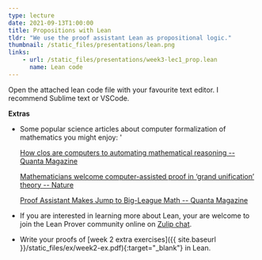 ```yaml
---
type: lecture
date: 2021-09-13T1:00:00
title: Propositions with Lean
tldr: "We use the proof assistant Lean as propositional logic."
thumbnail: /static_files/presentations/lean.png 
links: 
    - url: /static_files/presentations/week3-lec1_prop.lean
      name: Lean code
---
```

Open the attached lean code file with your favourite text editor. I recommend Sublime text or VSCode. 

**Extras** 
- Some popular science articles about computer formalization of mathematics you might enjoy: '

	[How clos are computers to automating mathematical reasoning -- Quanta Magazine](https://www.quantamagazine.org/how-close-are-computers-to-automating-mathematical-reasoning-20200827/)


	[Mathematicians welcome computer-assisted proof in ‘grand unification’ theory -- Nature](https://www.nature.com/articles/d41586-021-01627-2)

	[Proof Assistant Makes Jump to Big-League Math -- Quanta Magazine](https://www.quantamagazine.org/lean-computer-program-confirms-peter-scholze-proof-20210728/)

- If you are interested in learning more about Lean, your are welcome to join the Lean Prover community online on [Zulip chat](https://leanprover.zulipchat.com/login/). 

- Write your proofs of [week 2 extra exercises]({{ site.baseurl }}/static_files/ex/week2-ex.pdf){:target="_blank"} 
in Lean. 
